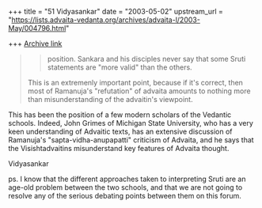 +++
title = "51 Vidyasankar"
date = "2003-05-02"
upstream_url = "https://lists.advaita-vedanta.org/archives/advaita-l/2003-May/004796.html"

+++
[Archive link](https://lists.advaita-vedanta.org/archives/advaita-l/2003-May/004796.html)

>> position. Sankara and his disciples never say that
>> some Sruti statements
>> are "more valid" than the others.
>>
>
>This is an extremenly important point, because if it's
>correct, then most of Ramanuja's "refutation" of
>advaita amounts to nothing more than misunderstanding
>of the advaitin's viewpoint.

This has been the position of a few modern scholars of the Vedantic
schools. Indeed, John Grimes of Michigan State University, who has a very
keen understanding of Advaitic texts, has an extensive discussion of
Ramanuja's "sapta-vidha-anupapatti" criticism of Advaita, and he says that
the Visishtadvaitins misunderstand key features of Advaita thought.

Vidyasankar

ps. I know that the different approaches taken to interpreting Sruti are an
age-old problem between the two schools, and that we are not going to
resolve any of the serious debating points between them on this forum.


